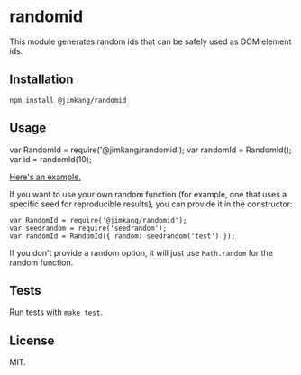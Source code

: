 randomid
=======

This module generates random ids that can be safely used as DOM element ids.

Installation
------------

    npm install @jimkang/randomid

Usage
-----

  var RandomId = require('@jimkang/randomid');
  var randomId = RandomId();
  var id = randomId(10);

[Here's an example.](http://jimkang.com/randomid/example)

If you want to use your own random function (for example, one that uses a specific seed for reproducible results), you can provide it in the constructor:

    var RandomId = require('@jimkang/randomid');
    var seedrandom = require('seedrandom');
    var randomId = RandomId({ random: seedrandom('test') });

If you don't provide a random option, it will just use `Math.random` for the random function.

Tests
-----

Run tests with `make test`.

License
-------

MIT.
